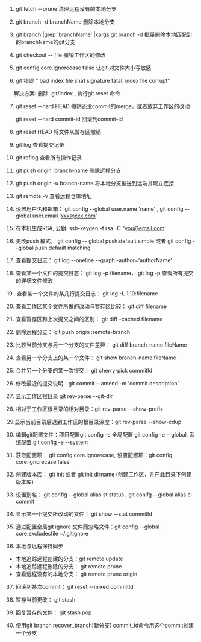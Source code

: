 1. git fetch --prune                   清理远程没有的本地分支

2. git branch -d  branchName    删除本地分支

3. git branch |grep 'branchName' |xargs git branch -d    批量删除本地匹配到的branchName的git分支

4. git checkout -- file  撤销工作区的修改

5. git config core.ignorecase false   让git 对文件大小写敏感

6. git 错误 " bad index file sha1 signature fatal: index file corrupt"

　 解决方案: 删除 .git/index , 执行git reset 命令

7. git reset --hard HEAD  撤销还没commit的merge，或者放弃工作区的改动

    git reset --hard  commit-id 回滚到commit-id

8. git reset HEAD <file> 将文件从暂存区撤销

9. git log 查看提交记录

10. git reflog 查看所有操作记录

11. git push origin :branch-name 删除远程分支

12. git push origin -u branch-name 将本地分支推送到远端并建立连接

13. git remote -v  查看远程仓库地址

14. 设置用户名和邮箱： git config --global user.name 'name' ,  git config --global user.email 'xxx@xxx.com'

15.  在本机生成RSA, 公钥: ssh-keygen -t rsa -C "you@email.com'

16.  更改push 模式， git config -- global push.default simple 或者 git config --global push.default matching

17.  查看提交日志： git log --oneline --graph -author='authorName'

18.  查看某一个文件的提交日志： git log -p filename， git log -p 查看所有提交的详细文件修改

19 . 查看某一个文件的某几行提交日志： git log -L 1,10:filename

20.  查看工作区某个文件所做的改动与暂存区比较： git diff filename

21.  查看暂存区和上次提交之间的区别： git diff -cached filename

22.  删除远程分支： git push origin :remote-branch

23. 比较当前分支与另一个分支的文件差异： git diff branch-name fileName

24. 查看另一个分支上的某一个文件： git show branch-name:fileName

25. 合并另一个分支的某一次提交： git cherry-pick commitId

26. 修改最近的提交说明：git commit --amend -m 'commit description'

27. 显示工作区根目录 git rev-parse --git-dir

28. 相对于工作区根目录的相对目录：git rev-parse --show-prefix

29.显示当前目录后退到工作区的根目录深度：git rev-parse --show-cdup

30. 编辑git配置文件：项目配置git config -e  全局配置 git config -e --global, 系统配置 git config -e --system

31. 获取配置项： git config core.ignorecase, 设置配置项：git config core.ignorecase false

32. 创建版本库： git init 或者 git init dirname (创建工作区，并在此目录下创建版本库)

33. 设置别名： git config --global alias.st status , git conifg --global alias.ci commit 

34. 显示某一个提交所改动的文件： git show --stat commitId

35. 通过配置全局git ignore 文件而忽略文件：git config --global core.excludesfile ~/.gitignore

36. 本地与远程保持同步

- 本地追踪远程创建的分支：git remote update
- 本地追踪远程删除的分支： git remote prune
- 查看远程没有的本地分支： git remote prune origin
    
37. 回滚到某次commit： git reset --mixed commitId

38. 暂存当前更改： git stash

39. 回复暂存的文件： git stash pop

40. 使用git branch recover_branch[新分支] commit_id命令用这个commit创建一个分支
